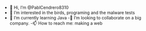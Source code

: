 - 👋 Hi, I’m @PablCendrero8310
- 👀 I’m interested in the birds, programing and the malware tests
- 🌱 I’m currently learning Java
-💞️ I’m looking to collaborate on a big company.
-📫 How to reach me: making a web

<!---
PablCendrero8310/PablCendrero8310 is a ✨ special ✨ repository because its `README.md` (this file) appears on your GitHub profile.
You can click the Preview link to take a look at your changes.
--->
